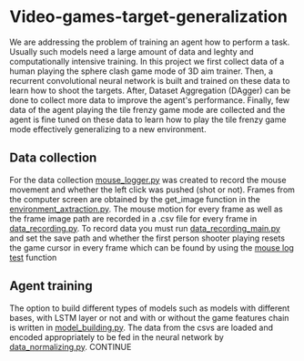 # Video-games-target-generalization

We are addressing the problem of training an agent how to perform a task. Usually such models need a large amount of data and leghty and computationally intensive training. In this project we first collect data of a human playing the sphere clash game mode of 3D aim trainer. Then, a recurrent convolutional neural network is built and trained on these data to learn how to shoot the targets. After, Dataset Aggregation (DAgger) can be done to collect more data to improve the agent's performance. Finally, few data of the agent playing the tile frenzy game mode are collected and the agent is fine tuned on these data to learn how to play the tile frenzy game mode effectively generalizing to a new environment.

## Data collection

For the data collection [mouse_logger.py](https://github.com/TechT3o/Video-games-target-generalization/blob/main/data_recording/mouse_input.py) was created to record the mouse movement and whether the left click was pushed (shot or not). Frames from the computer screen are obtained by the get_image function in the [environment_axtraction.py](https://github.com/TechT3o/Video-games-target-generalization/blob/main/data_recording/environment_extraction.py). The mouse motion for every frame as well as the frame image path are recorded in a .csv file for every frame in [data_recording.py](https://github.com/TechT3o/Video-games-target-generalization/blob/main/data_recording/data_recording.py). To record data you must run [data_recording_main.py](https://github.com/TechT3o/Video-games-target-generalization/blob/main/data_recording_main.py) and set the save path and whether the first person shooter playing resets the game cursor in every frame which can be found by using the [mouse log test](https://github.com/TechT3o/Video-games-target-generalization/blob/main/data_recording/mouse_input.py#L143-L153) function

## Agent training

The option to build different types of models such as models with different bases, with LSTM layer or not and with or without the game features chain is written in [model_building.py](https://github.com/TechT3o/Video-games-target-generalization/blob/main/agent_training/model_building.py). The data from the csvs are loaded and encoded appropriately to be fed in the neural network by [data_normalizing.py](https://github.com/TechT3o/Video-games-target-generalization/blob/main/agent_training/data_normalizing.py). CONTINUE

